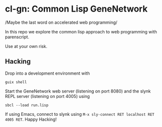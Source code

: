 # cl-gn: Common Lisp GeneNetwork

/Maybe the last word on accelerated web programming/

In this repo we explore the common lisp approach to web programming with parenscript.

Use at your own risk.

## Hacking

Drop into a development environment with
```
guix shell
```
Start the GeneNetwork web server (listening on port 8080) and the slynk REPL server
(listening on port 4005) using
```
sbcl --load run.lisp
```
If using Emacs, connect to slynk using `M-x sly-connect RET localhost RET 4005
RET`. Happy Hacking!
